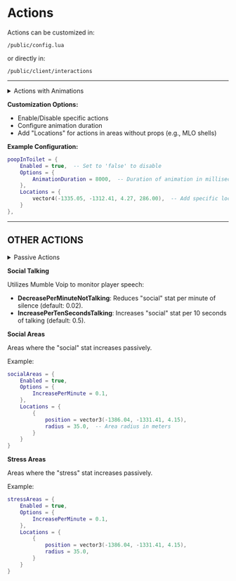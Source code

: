 # Actions

Actions can be customized in:

```
/public/config.lua
```

or directly in:

```
/public/client/interactions
```

***



<details>

<summary>Actions with Animations</summary>

These actions include:

* **peeOnFloor**
* **peeInToilet**
* **poopOnFloor**
* **poopInToilet**
* **sleep**
* **bathtub**
* **washHands**

</details>



**Customization Options:**

* Enable/Disable specific actions
* Configure animation duration
* Add "Locations" for actions in areas without props (e.g., MLO shells)

**Example Configuration:**

```lua
poopInToilet = {
    Enabled = true,  -- Set to 'false' to disable
    Options = {
        AnimationDuration = 8000,  -- Duration of animation in milliseconds
    },
    Locations = {
        vector4(-1335.05, -1312.41, 4.27, 286.00),  -- Add specific locations
    }
},
```

***



## OTHER ACTIONS

<details>

<summary>Passive Actions</summary>

Passive actions include:

* **socialTalking**
* **socialAreas**
* **stressAreas**

</details>



**Social Talking**

Utilizes Mumble Voip to monitor player speech:

* **DecreasePerMinuteNotTalking**: Reduces "social" stat per minute of silence (default: 0.02).
* **IncreasePerTenSecondsTalking**: Increases "social" stat per 10 seconds of talking (default: 0.5).



**Social Areas**

Areas where the "social" stat increases passively.

Example:

```lua
socialAreas = {
    Enabled = true,
    Options = {
        IncreasePerMinute = 0.1,
    },
    Locations = {
        {
            position = vector3(-1386.04, -1331.41, 4.15),
            radius = 35.0,  -- Area radius in meters
        }
    }
}
```

**Stress Areas**

Areas where the "stress" stat increases passively.

Example:

```lua
stressAreas = {
    Enabled = true,
    Options = {
        IncreasePerMinute = 0.1,
    },
    Locations = {
        {
            position = vector3(-1386.04, -1331.41, 4.15),
            radius = 35.0,
        }
    }
}
```

